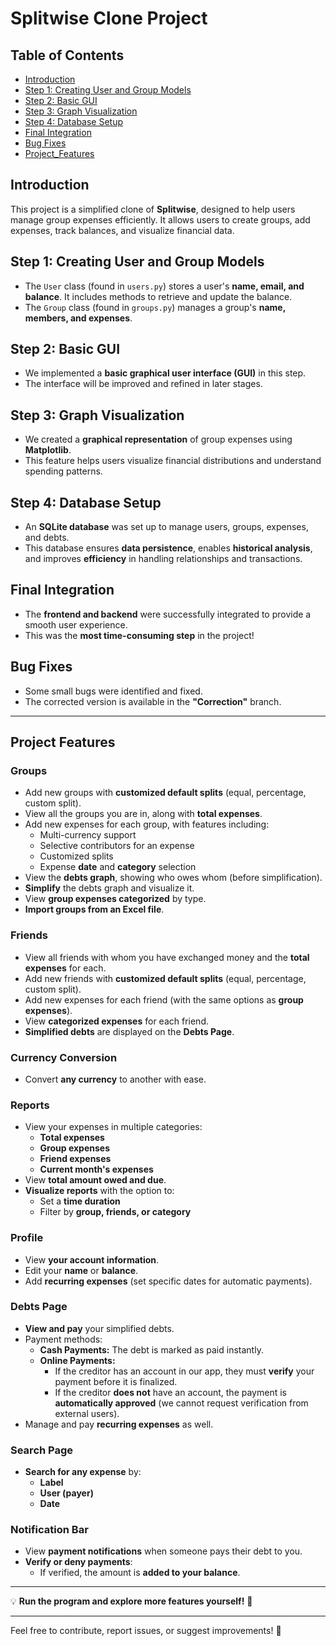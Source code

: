 # Splitwise Clone Project

## Table of Contents
- [Introduction](#introduction)
- [Step 1: Creating User and Group Models](#step-1-creating-user-and-group-models)
- [Step 2: Basic GUI](#step-2-basic-gui)
- [Step 3: Graph Visualization](#step-3-graph-visualization)
- [Step 4: Database Setup](#step-4-database-setup)
- [Final Integration](#final-integration)
- [Bug Fixes](#bug-fixes)
- [Project_Features](#project-features)

## Introduction
This project is a simplified clone of **Splitwise**, designed to help users manage group expenses efficiently. It allows users to create groups, add expenses, track balances, and visualize financial data.  

## Step 1: Creating User and Group Models
- The `User` class (found in `users.py`) stores a user's **name, email, and balance**. It includes methods to retrieve and update the balance.  
- The `Group` class (found in `groups.py`) manages a group's **name, members, and expenses**.  

## Step 2: Basic GUI
- We implemented a **basic graphical user interface (GUI)** in this step.  
- The interface will be improved and refined in later stages.  

## Step 3: Graph Visualization
- We created a **graphical representation** of group expenses using **Matplotlib**.  
- This feature helps users visualize financial distributions and understand spending patterns.  

## Step 4: Database Setup
- An **SQLite database** was set up to manage users, groups, expenses, and debts.  
- This database ensures **data persistence**, enables **historical analysis**, and improves **efficiency** in handling relationships and transactions.  

## Final Integration
- The **frontend and backend** were successfully integrated to provide a smooth user experience.  
- This was the **most time-consuming step** in the project!  

## Bug Fixes
- Some small bugs were identified and fixed.  
- The corrected version is available in the **"Correction"** branch.  

---
## Project Features

### Groups
- Add new groups with **customized default splits** (equal, percentage, custom split).  
- View all the groups you are in, along with **total expenses**.  
- Add new expenses for each group, with features including:  
  - Multi-currency support  
  - Selective contributors for an expense  
  - Customized splits  
  - Expense **date** and **category** selection  
- View the **debts graph**, showing who owes whom (before simplification).  
- **Simplify** the debts graph and visualize it.  
- View **group expenses categorized** by type.  
- **Import groups from an Excel file**.  

### Friends
- View all friends with whom you have exchanged money and the **total expenses** for each.  
- Add new friends with **customized default splits** (equal, percentage, custom split).  
- Add new expenses for each friend (with the same options as **group expenses**).  
- View **categorized expenses** for each friend.  
- **Simplified debts** are displayed on the **Debts Page**.  

### Currency Conversion
- Convert **any currency** to another with ease.  

### Reports
- View your expenses in multiple categories:  
  - **Total expenses**  
  - **Group expenses**  
  - **Friend expenses**  
  - **Current month's expenses**  
- View **total amount owed and due**.  
- **Visualize reports** with the option to:  
  - Set a **time duration**  
  - Filter by **group, friends, or category**  

### Profile
- View **your account information**.  
- Edit your **name** or **balance**.  
- Add **recurring expenses** (set specific dates for automatic payments).  

### Debts Page
- **View and pay** your simplified debts.  
- Payment methods:  
  - **Cash Payments:** The debt is marked as paid instantly.  
  - **Online Payments:**  
    - If the creditor has an account in our app, they must **verify** your payment before it is finalized.  
    - If the creditor **does not** have an account, the payment is **automatically approved** (we cannot request verification from external users).  
- Manage and pay **recurring expenses** as well.  

### Search Page
- **Search for any expense** by:  
  - **Label**  
  - **User (payer)**  
  - **Date**  

### Notification Bar
- View **payment notifications** when someone pays their debt to you.  
- **Verify or deny payments**:  
  - If verified, the amount is **added to your balance**.  

---

💡 **Run the program and explore more features yourself!** 🎉  



---

Feel free to contribute, report issues, or suggest improvements! 🚀
